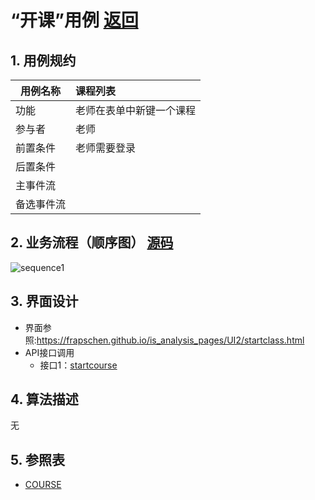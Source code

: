 # “开课”用例 [返回](../README.md)
## 1. 用例规约

|用例名称|课程列表|
|-------|:-------------|
|功能|老师在表单中新键一个课程|
|参与者|老师|
|前置条件|老师需要登录|
|后置条件| |
|主事件流| |
|备选事件流| |

## 2. 业务流程（顺序图） [源码](../src/sequenceCourse_startcourse.puml)
![sequence1](../sequenceCourse_startcourse.png) 

## 3. 界面设计
- 界面参照:https://frapschen.github.io/is_analysis_pages/UI2/startclass.html
- API接口调用
    - 接口1：[startcourse](../interface/startcourse.md) 

## 4. 算法描述
无
    
## 5. 参照表

- [COURSE](../Database.md/#COURSE)
